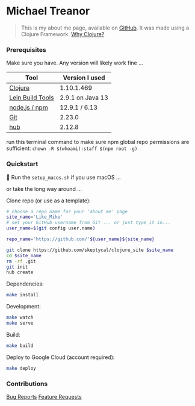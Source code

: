 # Michael Treanor

>This is my about me page, available on [GitHub](https://skeptycal.github.io/clojure_site/). It was made using a Clojure Framework. [Why Clojure?](https://clojure.org/about/rationale)

### Prerequisites

Make sure you have. Any version will likely work fine ...

| Tool                                                  | Version I used   |
| ----------------------------------------------------- | ---------------- |
| [Clojure](https://clojure.org/guides/getting_started) | 1.10.1.469       |
| [Lein Build Tools](https://leiningen.org/)            | 2.9.1 on Java 13 |
| [node.js / npm](https://nodejs.org/en/download/)      | 12.9.1 / 6.13    |
| [Git](https://git-scm.com/downloads)                  | 2.23.0           |
| [hub](https://hub.github.com/)                        | 2.12.8           |

run this terminal command to make sure npm global repo permissions are sufficient:
    `chown -R $(whoami):staff $(npm root -g)`

### Quickstart

 Run the `setup_macos.sh` if you use macOS ...

or take the long way around ...

Clone repo (or use as a template):

```bash
# choose a repo name for your 'about me' page
site_name='Like_Mike'
# set your GitHub username from Git ... or just type it in...
user_name=$(git config user.name)

repo_name='https://github.com/'${user_name}${site_name}

git clone https://github.com/skeptycal/clojure_site $site_name
cd $site_name
rm -rf .git
git init
hub create

```

Dependencies:

```bash
make install
```

Development:

```bash
make watch
make serve
```

Build:

```bash
make build
```

Deploy to Google Cloud (account required):

```bash
make deploy
```

### Contributions

[Bug Reports](.github/ISSUE_TEMPLATE/bug_report.md)
[Feature Requests](.github/ISSUE_TEMPLATE/feature_request.md)

